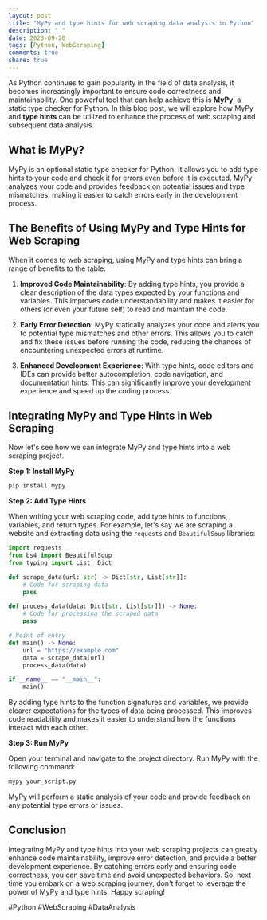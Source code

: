 ```yaml
---
layout: post
title: "MyPy and type hints for web scraping data analysis in Python"
description: " "
date: 2023-09-20
tags: [Python, WebScraping]
comments: true
share: true
---
```


As Python continues to gain popularity in the field of data analysis, it becomes increasingly important to ensure code correctness and maintainability. One powerful tool that can help achieve this is **MyPy**, a static type checker for Python. In this blog post, we will explore how MyPy and **type hints** can be utilized to enhance the process of web scraping and subsequent data analysis.

## What is MyPy?

MyPy is an optional static type checker for Python. It allows you to add type hints to your code and check it for errors even before it is executed. MyPy analyzes your code and provides feedback on potential issues and type mismatches, making it easier to catch errors early in the development process.

## The Benefits of Using MyPy and Type Hints for Web Scraping

When it comes to web scraping, using MyPy and type hints can bring a range of benefits to the table:

1. **Improved Code Maintainability**: By adding type hints, you provide a clear description of the data types expected by your functions and variables. This improves code understandability and makes it easier for others (or even your future self) to read and maintain the code.

2. **Early Error Detection**: MyPy statically analyzes your code and alerts you to potential type mismatches and other errors. This allows you to catch and fix these issues before running the code, reducing the chances of encountering unexpected errors at runtime.

3. **Enhanced Development Experience**: With type hints, code editors and IDEs can provide better autocompletion, code navigation, and documentation hints. This can significantly improve your development experience and speed up the coding process.

## Integrating MyPy and Type Hints in Web Scraping

Now let's see how we can integrate MyPy and type hints into a web scraping project.

**Step 1: Install MyPy**
```bash
pip install mypy
```

**Step 2: Add Type Hints**

When writing your web scraping code, add type hints to functions, variables, and return types. For example, let's say we are scraping a website and extracting data using the `requests` and `BeautifulSoup` libraries:

```python
import requests
from bs4 import BeautifulSoup
from typing import List, Dict

def scrape_data(url: str) -> Dict[str, List[str]]:
    # Code for scraping data
    pass

def process_data(data: Dict[str, List[str]]) -> None:
    # Code for processing the scraped data
    pass

# Point of entry
def main() -> None:
    url = "https://example.com"
    data = scrape_data(url)
    process_data(data)

if __name__ == "__main__":
    main()
```

By adding type hints to the function signatures and variables, we provide clearer expectations for the types of data being processed. This improves code readability and makes it easier to understand how the functions interact with each other.

**Step 3: Run MyPy**

Open your terminal and navigate to the project directory. Run MyPy with the following command:
```bash
mypy your_script.py
```

MyPy will perform a static analysis of your code and provide feedback on any potential type errors or issues.

## Conclusion

Integrating MyPy and type hints into your web scraping projects can greatly enhance code maintainability, improve error detection, and provide a better development experience. By catching errors early and ensuring code correctness, you can save time and avoid unexpected behaviors. So, next time you embark on a web scraping journey, don't forget to leverage the power of MyPy and type hints. Happy scraping!

#Python #WebScraping #DataAnalysis